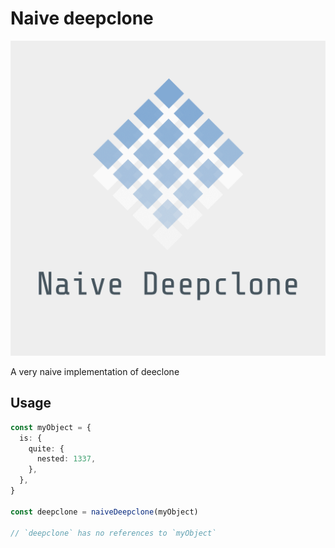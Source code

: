# Naive deepclone

![](https://raw.githubusercontent.com/erikengervall/gigalib/main/packages/naive-deepclone/logos/logo.png)

A very naive implementation of deeclone

## Usage

```ts
const myObject = {
  is: {
    quite: {
      nested: 1337,
    },
  },
}

const deepclone = naiveDeepclone(myObject)

// `deepclone` has no references to `myObject`
```
